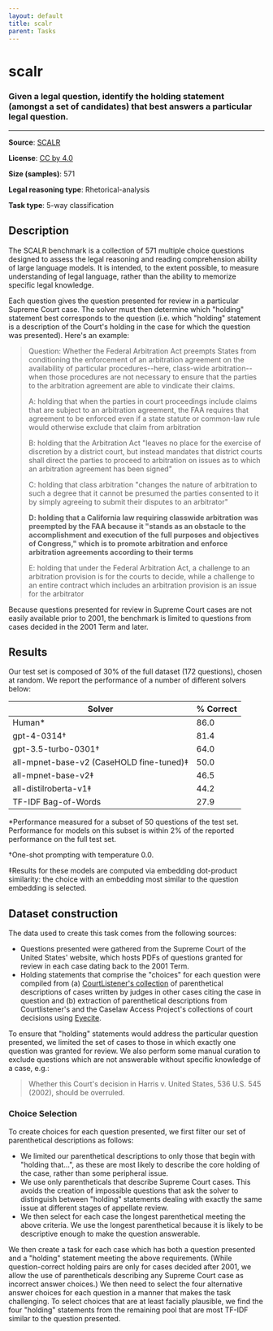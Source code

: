 ```yaml
---
layout: default
title: scalr
parent: Tasks
---
```

# scalr

### Given a legal question, identify the holding statement (amongst a set of candidates) that best answers a particular legal question.
---



**Source**: [SCALR](https://github.com/lexeme-dev/scalr)

**License**: [CC by 4.0](https://creativecommons.org/licenses/by/4.0/)

**Size (samples)**: 571

**Legal reasoning type**: Rhetorical-analysis

**Task type**: 5-way classification

## Description

The SCALR benchmark is a collection of 571 multiple choice questions designed to assess the legal reasoning and reading comprehension ability of large language models. It is intended, to the extent possible, to measure understanding of legal language, rather than the ability to memorize specific legal knowledge.

Each question gives the question presented for review in a particular Supreme Court case. The solver must then determine which "holding" statement best corresponds to the question (i.e. which "holding" statement is a description of the Court's holding in the case for which the question was presented). Here's an example:

> Question: Whether the Federal Arbitration Act preempts States from conditioning the enforcement of an arbitration agreement on the availability of particular procedures--here, class-wide arbitration--when those procedures are not necessary to ensure that the parties to the arbitration agreement are able to vindicate their claims.
>
>A: holding that when the parties in court proceedings include claims that are subject to an arbitration agreement, the FAA requires that agreement to be enforced even if a state statute or common-law rule would otherwise exclude that claim from arbitration
>
>B: holding that the Arbitration Act "leaves no place for the exercise of discretion by a district court, but instead mandates that district courts shall direct the parties to proceed to arbitration on issues as to which an arbitration agreement has been signed"
>
>C: holding that class arbitration "changes the nature of arbitration to such a degree that it cannot be presumed the parties consented to it by simply agreeing to submit
their disputes to an arbitrator"
>
>**D: holding that a California law requiring classwide arbitration was preempted by the FAA because it "stands as an obstacle to the accomplishment and execution of the full purposes and objectives of Congress," which is to promote arbitration and enforce arbitration agreements according to their terms**
>
>E: holding that under the Federal Arbitration Act, a challenge to an arbitration provision is for the courts to decide, while a challenge to an entire contract which includes an arbitration provision is an issue for the arbitrator

Because questions presented for review in Supreme Court cases are not easily available prior to 2001, the benchmark is limited to questions from cases decided in the 2001 Term and later.

## Results

Our test set is composed of 30% of the full dataset (172 questions), chosen at random. We report the performance of a number of different solvers below:

| Solver                                   | % Correct |
|------------------------------------------|-----------|
| Human*                                   | 86.0      |
| gpt-4-0314†                              | 81.4      |
| gpt-3.5-turbo-0301†                      | 64.0      |
| all-mpnet-base-v2 (CaseHOLD fine-tuned)‡ | 50.0      |
| all-mpnet-base-v2‡                       | 46.5      |
| all-distilroberta-v1‡                    | 44.2      |
| TF-IDF Bag-of-Words                      | 27.9      |

*Performance measured for a subset of 50 questions of the test set. Performance for models on this subset is within 2% of the reported performance on the full test set.

†One-shot prompting with temperature 0.0.

‡Results for these models are computed via embedding dot-product similarity:
the choice with an embedding most similar to the question embedding is selected.

## Dataset construction

The data used to create this task comes from the following sources:

- Questions presented were gathered from the Supreme Court of the United States' website, which hosts PDFs of questions granted for review in each case dating back to the 2001 Term.
- Holding statements that comprise the "choices" for each question were compiled from (a) [CourtListener's collection](https://free.law/2022/03/17/summarizing-important-cases/) of parenthetical descriptions of cases written by judges in other cases citing the case in question and (b) extraction of parenthetical descriptions from Courtlistener's and the Caselaw Access Project's collections of court decisions using [Eyecite](https://github.com/freelawproject/eyecite).

To ensure that "holding" statements would address the particular question presented, we limited the set of cases to those in which exactly one question was granted for review. We also perform some manual curation to exclude questions which are not answerable without specific knowledge of a case, e.g.:
>Whether this Court's decision in Harris v. United States, 536 U.S. 545 (2002), should be overruled.

### Choice Selection

To create choices for each question presented, we first filter our set of parenthetical descriptions
as follows:

- We limited our parenthetical descriptions to only those that begin with "holding that...", as these are most  likely to describe the core holding of the case, rather than some peripheral issue.
- We use only parentheticals that describe Supreme Court cases. This avoids the creation
of impossible questions that ask the solver to distinguish between "holding" statements dealing with exactly the same issue at different stages of appellate review.
- We then select for each case the longest parenthetical meeting the above criteria. We use the longest parenthetical because it is likely to be descriptive enough to make the question answerable.

We then create a task for each case which has both a question presented and a "holding" statement meeting the above requirements. (While question-correct holding pairs are only for cases decided after 2001, we allow the use of parentheticals describing any Supreme Court case as incorrect answer choices.) We then need to select the four alternative answer choices for each question in a manner that makes the task challenging. To select choices that are at least facially plausible, we find the four "holding" statements from the remaining pool that are most TF-IDF similar to the question presented.

